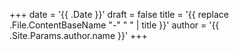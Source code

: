 +++
date = '{{ .Date }}'
draft = false
title = '{{ replace .File.ContentBaseName "-" " " | title }}'
author = '{{ .Site.Params.author.name }}'
+++



